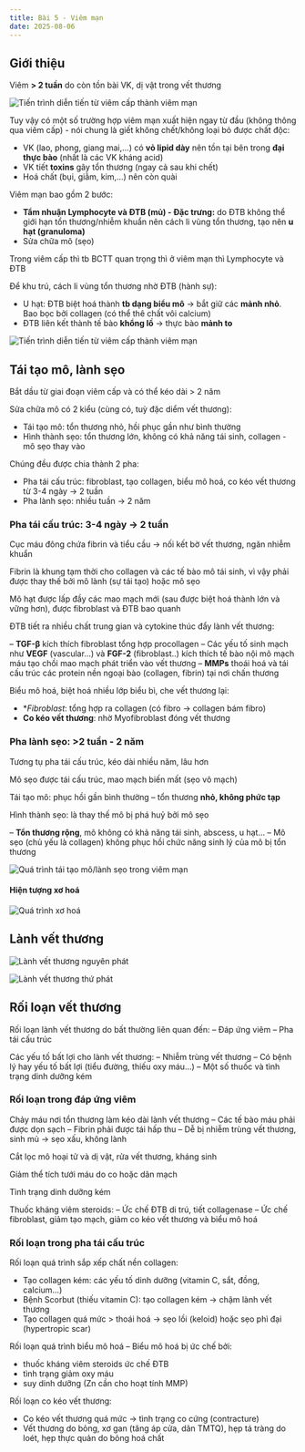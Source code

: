 ```yaml
---
title: Bài 5 - Viêm mạn
date: 2025-08-06
---
```


## Giới thiệu

Viêm **> 2 tuần** do còn tồn bài VK, dị vật trong vết thương

![Tiến trình diễn tiến từ viêm cấp thành viêm mạn](/y2/mddc/5-viem-cap-man.jpeg)

Tuy vậy có một số trường hợp viêm mạn xuất hiện ngay từ đầu (không thông qua viêm cấp) - nói chung là giết không chết/không loại bỏ được chất độc:

- VK (lao, phong, giang mai,...) có **vỏ lipid dày** nên tồn tại bên trong **đại thực bào** (nhất là các VK kháng acid)
- VK tiết **toxins** gây tổn thương (ngay cả sau khi chết)
- Hoá chất (bụi, giằm, kim,...) nên còn quài

Viêm mạn bao gồm 2 bước:

- **Tẩm nhuận Lymphocyte và ĐTB (mủ) - Đặc trưng:** do ĐTB không thể giới hạn tổn thương/nhiễm khuẩn nên cách li vùng tổn thương, tạo nên **u hạt (granuloma)**
- Sửa chữa mô (sẹo)

Trong viêm cấp thì tb BCTT quan trọng thì ở viêm mạn thì Lymphocyte và ĐTB

Để khu trú, cách li vùng tổn thương nhờ ĐTB (hành sự):

- U hạt: ĐTB biệt hoá thành **tb dạng biểu mô** -> bắt giữ các **mảnh nhỏ**. Bao bọc bởi collagen (có thể thê chất vôi calcium)
- ĐTB liên kết thành tế bào **khổng lồ** -> thực bào **mảnh to**

![Tiến trình diễn tiến từ viêm cấp thành viêm mạn](/y2/mddc/5-u-hat.jpeg)

## Tái tạo mô, lành sẹo

Bắt dầu từ giai đoạn viêm cấp và có thể kéo dài > 2 năm

Sửa chữa mô có 2 kiểu (cùng có, tuỳ đặc diểm vết thương):

- Tái tạo mô: tổn thương nhỏ, hồi phục gần như bình thường
- Hình thành sẹo: tổn thương lớn, không có khả năng tái sinh, collagen - mô sẹo thay vào

Chúng đều được chia thành 2 pha:

- Pha tái cấu trúc: fibroblast, tạo collagen, biểu mô hoá, co kéo vết thương từ 3-4 ngày -> 2 tuần
- Pha lành sẹo: nhiều tuần -> 2 năm

### Pha tái cấu trúc: 3-4 ngày -> 2 tuần

Cục máu đông chứa fibrin và tiểu cầu → nối kết bờ vết thương, ngăn nhiễm khuẩn

Fibrin là khung tạm thời cho collagen và các tế bào mô tái sinh, vì vậy phải được thay thế bởi mô lành (sự tái tạo) hoặc mô sẹo

Mô hạt được lấp đầy các mao mạch mới (sau được biệt hoá thành lớn và vững hơn), được fibroblast
và ĐTB bao quanh

ĐTB tiết ra nhiều chất trung gian và cytokine thúc đẩy lành vết thương:

– **TGF-β** kích thích fibroblast tổng hợp procollagen
– Các yếu tố sinh mạch như **VEGF** (vascular...) và **FGF-2** (fibroblast..) kích thích tế bào nội mô mạch máu tạo chồi mao mạch phát triển vào vết thương
– **MMPs** thoái hoá và tái cấu trúc các protein nền ngoại bào (collagen, fibrin) tại nơi chấn thương

Biểu mô hoá, biệt hoá nhiều lớp biểu bì, che vết thương lại:

- **Fibroblast*: tổng hợp ra collagen (có fibro -> collagen bám fibro)
- **Co kéo vết thương**: nhờ Myofibroblast đóng vết thương

### Pha lành sẹo: >2 tuần - 2 năm

Tương tụ pha tái cấu trúc, kéo dài nhiều năm, lâu hơn

Mô sẹo được tái cấu trúc, mao mạch biến mất (sẹo vô mạch)

Tái tạo mô: phục hồi gần bình thường – tổn thương **nhỏ, không phức tạp**

Hình thành sẹo: là thay thế mô bị phá huỷ bởi mô sẹo

– **Tổn thương rộng**, mô không có khả năng tái sinh, abscess, u hạt...
– Mô sẹo (chủ yếu là collagen) không phục hồi chức năng sinh lý của mô bị tổn thương

![Quá trình tái tạo mô/lành sẹo trong viêm mạn](/y2/mddc/5-tai-tao-mo-lanh-seo.jpeg)

#### Hiện tượng xơ hoá

![Quá trình xơ hoá](/y2/mddc/5-xo-hoa.jpeg)

## Lành vết thương

![Lành vết thương nguyên phát](/y2/mddc/5-lanh-vthg-ng-phat.jpeg)

![Lành vết thương thứ phát](/y2/mddc/5-lanh-vthg-thu-phat.jpeg)

## Rối loạn vết thương

Rối loạn lành vết thương do bất thường liên quan đến:
– Đáp ứng viêm
– Pha tái cấu trúc

Các yếu tố bất lợi cho lành vết thương:
– Nhiễm trùng vết thương
– Có bệnh lý hay yếu tố bất lợi (tiểu đường, thiếu oxy máu…)
– Một số thuốc và tình trạng dinh dưỡng kém

### Rối loạn trong đáp ứng viêm

Chảy máu nơi tổn thương làm kéo dài lành vết thương
– Các tế bào máu phải được dọn sạch
– Fibrin phải được tái hấp thu
– Dễ bị nhiễm trùng vết thương, sinh mủ → sẹo xấu,
không lành

Cắt lọc mô hoại tử và dị vật, rửa vết thương, kháng sinh

Giảm thể tích tưới máu do co hoặc dãn mạch

Tình trạng dinh dưỡng kém

Thuốc kháng viêm steroids:
– Ức chế ĐTB di trú, tiết collagenase
– Ức chế fibroblast, giảm tạo mạch, giảm co kéo vết thương và biểu mô hoá

### Rối loạn trong pha tái cấu trúc

Rối loạn quá trình sắp xếp chất nền collagen:

- Tạo collagen kém: các yếu tố dinh dưỡng (vitamin C, sắt, đồng, calcium…)
- Bệnh Scorbut (thiếu vitamin C): tạo collagen kém → chậm lành vết thương
- Tạo collagen quá mức > thoái hoá → sẹo lồi (keloid) hoặc sẹo phì đại (hypertropic scar)

Rối loạn quá trình biểu mô hoá – Biểu mô hoá bị ức chế bởi:

- thuốc kháng viêm steroids ức chế ĐTB
- tình trạng giảm oxy máu
- suy dinh dưỡng (Zn cần cho hoạt tính MMP)

Rối loạn co kéo vết thương:

- Co kéo vết thương quá mức → tình trạng co cứng (contracture)
- Vết thương do bỏng, xơ gan (tăng áp cửa, dãn TMTQ), hẹp tá tràng do loét, hẹp thực quản do bỏng hoá chất
